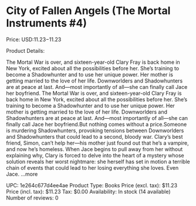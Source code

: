 # City of Fallen Angels (The Mortal Instruments #4)

Price: USD:$11.23-$11.23

Product Details:

The Mortal War is over, and sixteen-year-old Clary Fray is back home in New York, excited about all the possibilities before her. She’s training to become a Shadowhunter and to use her unique power. Her mother is getting married to the love of her life. Downworlders and Shadowhunters are at peace at last. And—most importantly of all—she can finally call Jace her boyfriend. The Mortal War is over, and sixteen-year-old Clary Fray is back home in New York, excited about all the possibilities before her. She’s training to become a Shadowhunter and to use her unique power. Her mother is getting married to the love of her life. Downworlders and Shadowhunters are at peace at last. And—most importantly of all—she can finally call Jace her boyfriend.But nothing comes without a price.Someone is murdering Shadowhunters, provoking tensions between Downworlders and Shadowhunters that could lead to a second, bloody war. Clary’s best friend, Simon, can’t help her—his mother just found out that he’s a vampire, and now he’s homeless. When Jace begins to pull away from her without explaining why, Clary is forced to delve into the heart of a mystery whose solution reveals her worst nightmare: she herself has set in motion a terrible chain of events that could lead to her losing everything she loves. Even Jace. ...more

UPC: 1e264c677d4ee4ae
Product Type: Books
Price (excl. tax): $11.23
Price (incl. tax): $11.23
Tax: $0.00
Availability: In stock (14 available)
Number of reviews: 0